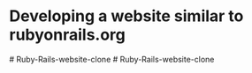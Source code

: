 # Developing a website similar to rubyonrails.org
#   R u b y - R a i l s - w e b s i t e - c l o n e  
 #   R u b y - R a i l s - w e b s i t e - c l o n e  
 